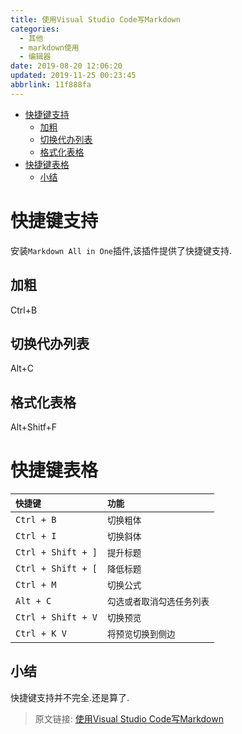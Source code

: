 ```yaml
---
title: 使用Visual Studio Code写Markdown
categories: 
  - 其他
  - markdown使用
  - 编辑器
date: 2019-08-20 12:06:20
updated: 2019-11-25 00:23:45
abbrlink: 11f888fa
---
```

<div id='my_toc'>

- [快捷键支持](/blog/11f888fa/#快捷键支持)
    - [加粗](/blog/11f888fa/#加粗)
    - [切换代办列表](/blog/11f888fa/#切换代办列表)
    - [格式化表格](/blog/11f888fa/#格式化表格)
- [快捷键表格](/blog/11f888fa/#快捷键表格)
    - [小结](/blog/11f888fa/#小结)

</div>
<!--more-->
<script>if (navigator.platform.search('arm')==-1){document.getElementById('my_toc').style.display = 'none';}</script>

<!--end-->
# 快捷键支持 #
安装`Markdown All in One`插件,该插件提供了快捷键支持.
## 加粗 ##
Ctrl+B
## 切换代办列表 ##
Alt+C
## 格式化表格 ##
Alt+Shitf+F

# 快捷键表格 #

| `快捷键`|`功能`|
|:--|:--|
| `Ctrl + B`|`切换粗体`|
| `Ctrl + I`|`切换斜体`|
| `Ctrl + Shift + ]`|`提升标题`|
| `Ctrl + Shift + [`|`降低标题`|
| `Ctrl + M`|`切换公式`|
| `Alt + C`|`勾选或者取消勾选任务列表` |
| `Ctrl + Shift + V`|`切换预览`|
| `Ctrl + K V`|`将预览切换到侧边`|

## 小结 ##
快捷键支持并不完全.还是算了.

>原文链接: [使用Visual Studio Code写Markdown](https://lanlan2017.github.io/blog/11f888fa/)
